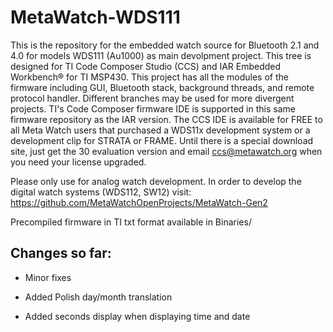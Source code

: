 MetaWatch-WDS111
================

This is the repository for the embedded watch source for Bluetooth 2.1 and 4.0 for models WDS111 (Au1000) as main devolpment project. This tree is designed for TI Code Composer Studio (CCS) and IAR Embedded Workbench® for TI MSP430.  This project has all the modules of the firmware including GUI, Bluetooth stack, background threads, and remote protocol handler. Different branches may be used for more divergent projects. TI's Code Composer firmware IDE is supported in this same firmware repository as the IAR version. The CCS IDE is available for FREE to all Meta Watch users that purchased a WDS11x development system or a development clip for STRATA or FRAME. Until there is a special download site, just get the 30 evaluation version and email ccs@metawatch.org when you need your license upgraded.


Please only use for analog watch development.
In order to develop the digital watch systems (WDS112, SW12) visit: https://github.com/MetaWatchOpenProjects/MetaWatch-Gen2

Precompiled firmware in TI txt format available in Binaries/


Changes so far:
---

* Minor fixes

* Added Polish day/month translation

* Added seconds display when displaying time and date
